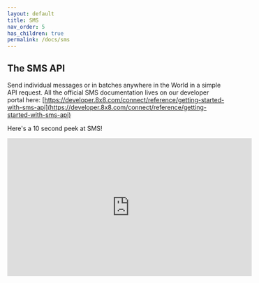 ```yaml
---
layout: default
title: SMS
nav_order: 5
has_children: true
permalink: /docs/sms
---
```


## The SMS API

Send individual messages or in batches anywhere in the World in a simple API request.
All the official SMS documentation lives on our developer portal here: [https://developer.8x8.com/connect/reference/getting-started-with-sms-api](https://developer.8x8.com/connect/reference/getting-started-with-sms-api)

Here's a 10 second peek at SMS!

<iframe width="560" height="315" src="https://www.youtube.com/embed/6z_2k5Woeyg" title="YouTube video player" frameborder="0" allow="accelerometer; autoplay; clipboard-write; encrypted-media; gyroscope; picture-in-picture" allowfullscreen></iframe>

